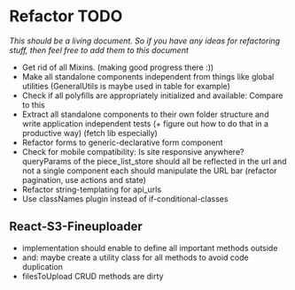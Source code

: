 # Refactor TODO

*This should be a living document. So if you have any ideas for refactoring stuff, then feel free to add them to this document*

- Get rid of all Mixins. (making good progress there :))
- Make all standalone components independent from things like global utilities (GeneralUtils is maybe used in table for example)
- Check if all polyfills are appropriately initialized and available: Compare to this
- Extract all standalone components to their own folder structure and write application independent tests (+ figure out how to do that in a productive way) (fetch lib especially)
- Refactor forms to generic-declarative form component
- Check for mobile compatibility: Is site responsive anywhere?
queryParams of the piece_list_store should all be reflected in the url and not a single component each should manipulate the URL bar (refactor pagination, use actions and state)
- Refactor string-templating for api_urls
- Use classNames plugin instead of if-conditional-classes

## React-S3-Fineuploader
- implementation should enable to define all important methods outside
- and: maybe create a utility class for all methods to avoid code duplication
- filesToUpload CRUD methods are dirty
